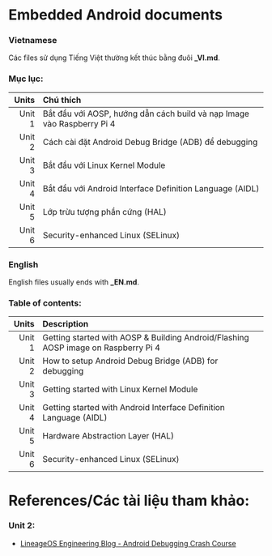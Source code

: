 # Embedded Android documents

### Vietnamese
Các files sử dụng Tiếng Việt thường kết thúc bằng đuôi **_VI.md**.

### Mục lục:
| Units     | Chú thích                                                                          |
| ---------:|:---------------------------------------------------------------------------------- |
| Unit 1    | Bắt đầu với AOSP, hướng dẫn cách build và nạp Image vào Raspberry Pi 4             | 
| Unit 2    | Cách cài đặt Android Debug Bridge (ADB) để debugging                               |
| Unit 3    | Bắt đầu với Linux Kernel Module                                                    |
| Unit 4    | Bắt đầu với Android Interface Definition Language (AIDL)                           |
| Unit 5    | Lớp trừu tượng phần cứng (HAL)                                                     |
| Unit 6    | Security-enhanced Linux (SELinux)                                                  |

### English
English files usually ends with **_EN.md**.

### Table of contents:
| Units     | Description                                                                        |
| ---------:|:---------------------------------------------------------------------------------- |
| Unit 1    | Getting started with AOSP & Building Android/Flashing AOSP image on Raspberry Pi 4 |
| Unit 2    | How to setup Android Debug Bridge (ADB) for debugging                              |
| Unit 3    | Getting started with Linux Kernel Module                                           |
| Unit 4    | Getting started with Android Interface Definition Language (AIDL)                  |
| Unit 5    | Hardware Abstraction Layer (HAL)                                                   |
| Unit 6    | Security-enhanced Linux (SELinux)                                                  |

# References/Các tài liệu tham khảo:

### Unit 2:
* [LineageOS Engineering Blog - Android Debugging Crash Course](https://lineageos.org/engineering/HowTo-Debugging/)
